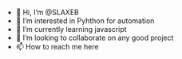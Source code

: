 - 👋 Hi, I’m @SLAXEB
- 👀 I’m interested in Pyhthon for automation
- 🌱 I’m currently learning javascript
- 💞️ I’m looking to collaborate on any good project
- 📫 How to reach me here

<!---
SLAXEB/SLAXEB is a ✨ special ✨ repository because its `README.md` (this file) appears on your GitHub profile.
You can click the Preview link to take a look at your changes.
--->
